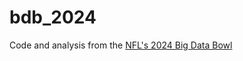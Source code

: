 # bdb_2024

Code and analysis from the [NFL's 2024 Big Data Bowl](https://www.kaggle.com/competitions/nfl-big-data-bowl-2024/overview)
